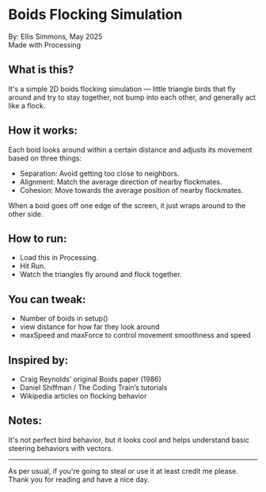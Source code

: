 Boids Flocking Simulation
=========================

By: Ellis Simmons, May 2025  
Made with Processing

What is this?
-------------
It's a simple 2D boids flocking simulation — little triangle birds that fly around and try to stay together, not bump into each other, and generally act like a flock.

How it works:
-------------
Each boid looks around within a certain distance and adjusts its movement based on three things:
- Separation: Avoid getting too close to neighbors.
- Alignment: Match the average direction of nearby flockmates.
- Cohesion: Move towards the average position of nearby flockmates.

When a boid goes off one edge of the screen, it just wraps around to the other side.

How to run:
-----------
- Load this in Processing.
- Hit Run.
- Watch the triangles fly around and flock together.

You can tweak:
--------------
- Number of boids in setup()
- view distance for how far they look around
- maxSpeed and maxForce to control movement smoothness and speed

Inspired by:
------------
- Craig Reynolds’ original Boids paper (1986)
- Daniel Shiffman / The Coding Train’s tutorials
- Wikipedia articles on flocking behavior

Notes:
------
It's not perfect bird behavior, but it looks cool and helps understand basic steering behaviors with vectors.

---
As per usual, if you're going to steal or use it at least credit me please. Thank you for reading and have a nice day.
